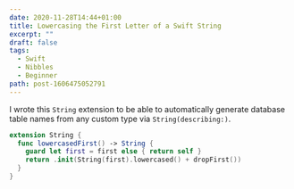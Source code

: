 ```yaml
---
date: 2020-11-28T14:44+01:00
title: Lowercasing the First Letter of a Swift String
excerpt: ""
draft: false
tags:
  - Swift
  - Nibbles
  - Beginner
path: post-1606475052791
---
```

I wrote this `String` extension to be able to automatically generate database table names from any custom type via `String(describing:)`.
 
```swift
extension String {
  func lowercasedFirst() -> String {
    guard let first = first else { return self }
    return .init(String(first).lowercased() + dropFirst())
  }
}
```

